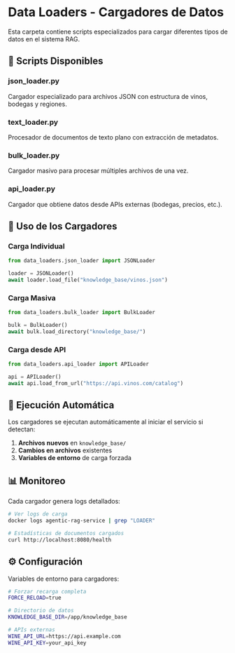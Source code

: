 # Data Loaders - Cargadores de Datos

Esta carpeta contiene scripts especializados para cargar diferentes tipos de datos en el sistema RAG.

## 📁 Scripts Disponibles

### **json_loader.py**
Cargador especializado para archivos JSON con estructura de vinos, bodegas y regiones.

### **text_loader.py**
Procesador de documentos de texto plano con extracción de metadatos.

### **bulk_loader.py**
Cargador masivo para procesar múltiples archivos de una vez.

### **api_loader.py**
Cargador que obtiene datos desde APIs externas (bodegas, precios, etc.).

## 🔧 Uso de los Cargadores

### Carga Individual
```python
from data_loaders.json_loader import JSONLoader

loader = JSONLoader()
await loader.load_file("knowledge_base/vinos.json")
```

### Carga Masiva
```python
from data_loaders.bulk_loader import BulkLoader

bulk = BulkLoader()
await bulk.load_directory("knowledge_base/")
```

### Carga desde API
```python
from data_loaders.api_loader import APILoader

api = APILoader()
await api.load_from_url("https://api.vinos.com/catalog")
```

## 🚀 Ejecución Automática

Los cargadores se ejecutan automáticamente al iniciar el servicio si detectan:

1. **Archivos nuevos** en `knowledge_base/`
2. **Cambios en archivos** existentes
3. **Variables de entorno** de carga forzada

## 📊 Monitoreo

Cada cargador genera logs detallados:

```bash
# Ver logs de carga
docker logs agentic-rag-service | grep "LOADER"

# Estadísticas de documentos cargados
curl http://localhost:8080/health
```

## ⚙️ Configuración

Variables de entorno para cargadores:

```bash
# Forzar recarga completa
FORCE_RELOAD=true

# Directorio de datos
KNOWLEDGE_BASE_DIR=/app/knowledge_base

# APIs externas
WINE_API_URL=https://api.example.com
WINE_API_KEY=your_api_key
``` 